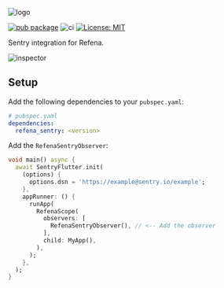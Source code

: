 ![logo](https://raw.githubusercontent.com/refena/refena/main/resources/main-logo-512.webp)

[![pub package](https://img.shields.io/pub/v/refena_sentry.svg)](https://pub.dev/packages/refena_sentry)
![ci](https://github.com/refena/refena/actions/workflows/ci.yml/badge.svg)
[![License: MIT](https://img.shields.io/badge/License-MIT-yellow.svg)](https://opensource.org/licenses/MIT)

Sentry integration for Refena.

![inspector](https://raw.githubusercontent.com/refena/refena/main/resources/sentry.webp)

## Setup

Add the following dependencies to your `pubspec.yaml`:

```yaml
# pubspec.yaml
dependencies:
  refena_sentry: <version>
```

Add the `RefenaSentryObserver`:

```dart
void main() async {
  await SentryFlutter.init(
    (options) {
      options.dsn = 'https://example@sentry.io/example';
    },
    appRunner: () {
      runApp(
        RefenaScope(
          observers: [
            RefenaSentryObserver(), // <-- Add the observer
          ],
          child: MyApp(),
        ),
      );
    },
  );
}
```
